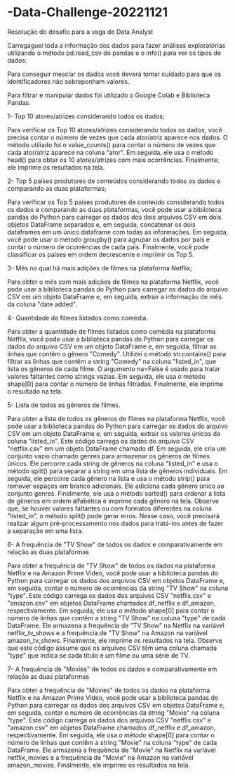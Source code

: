 # -Data-Challenge-20221121
Resolução do desafio para a vaga de Data Analyst 

Carregaguei toda a informação dos dados para fazer análises exploratórias utilizando o método pd.read_csv do pandas e o info() para ver os tipos de dados. 

Para conseguir mesclar os dados você deverá tomar cuidado para que os identificadores não sobreponham valores.

Para filtrar e manipular dados foi utilizado o Google Colab e Biblioteca Pandas.

1- Top 10 atores/atrizes considerando todos os dados;

Para verificar os Top 10 atores/atrizes considerando todos os dados, você precisa contar o número de vezes que cada ator/atriz aparece nos dados. O método utiliado foi o value_counts() para contar o número de vezes que cada ator/atriz aparece na coluna "ator". Em seguida, ele usa o método head() para obter os 10 atores/atrizes com mais ocorrências. Finalmente, ele imprime os resultados na tela.


2- Top 5 países produtores de conteúdos considerando todos os dados e comparando as duas plataformas;

Para verificar os Top 5 países produtores de conteúdo considerando todos os dados e comparando as duas plataformas, você pode usar a biblioteca pandas do Python para carregar os dados dos dois arquivos CSV em dois objetos DataFrame separados e, em seguida, concatenar os dois dataframes em um único dataframe com todas as informações. Em seguida, você pode usar o método groupby() para agrupar os dados por país e contar o número de ocorrências de cada país. Finalmente, você pode classificar os países em ordem decrescente e imprimir os Top 5.

3- Mês no qual há mais adições de filmes na plataforma Netflix;

Para obter o mês com mais adições de filmes na plataforma Netflix, você pode usar a biblioteca pandas do Python para carregar os dados do arquivo CSV em um objeto DataFrame e, em seguida, extrair a informação de mês da coluna "date added".

4- Quantidade de filmes listados como comédia.

Para obter a quantidade de filmes listados como comédia na plataforma Netflix, você pode usar a biblioteca pandas do Python para carregar os dados do arquivo CSV em um objeto DataFrame e, em seguida, filtrar as linhas que contêm o gênero "Comedy". Utilizei o método str.contains() para filtrar as linhas que contêm a string "Comedy" na coluna "listed_in", que lista os gêneros de cada filme. O argumento na=False é usado para tratar valores faltantes como strings vazias. Em seguida, ele usa o método shape[0] para contar o número de linhas filtradas. Finalmente, ele imprime o resultado na tela.

5- Lista de todos os gêneros de filmes.

Para obter a lista de todos os gêneros de filmes na plataforma Netflix, você pode usar a biblioteca pandas do Python para carregar os dados do arquivo CSV em um objeto DataFrame e, em seguida, extrair os valores únicos da coluna "listed_in". Este código carrega os dados do arquivo CSV "netflix.csv" em um objeto DataFrame chamado df. Em seguida, ele cria um conjunto vazio chamado genres para armazenar os gêneros de filmes únicos. Ele percorre cada string de gêneros na coluna "listed_in" e usa o método split() para separar a string em uma lista de gêneros individuais. Em seguida, ele percorre cada gênero na lista e usa o método strip() para remover espaços em branco adicionais. Ele adiciona cada gênero único ao conjunto genres. Finalmente, ele usa o método sorted() para ordenar a lista de gêneros em ordem alfabética e imprime cada gênero na tela. Observe que, se houver valores faltantes ou com formatos diferentes na coluna "listed_in", o método split() pode gerar erros. Nesse caso, você precisará realizar algum pré-processamento nos dados para tratá-los antes de fazer a separação em uma lista.

6- A frequência de "TV Show" de todos os dados e comparativamente em relação as duas plataformas

Para obter a frequência de "TV Show" de todos os dados na plataforma Netflix e na Amazon Prime Video, você pode usar a biblioteca pandas do Python para carregar os dados dos arquivos CSV em objetos DataFrame e, em seguida, contar o número de ocorrências da string "TV Show" na coluna "type". Este código carrega os dados dos arquivos CSV "netflix.csv" e "amazon.csv" em objetos DataFrame chamados df_netflix e df_amazon, respectivamente. Em seguida, ele usa o método shape[0] para contar o número de linhas que contêm a string "TV Show" na coluna "type" de cada DataFrame. Ele armazena a frequência de "TV Show" na Netflix na variável netflix_tv_shows e a frequência de "TV Show" na Amazon na variável amazon_tv_shows. Finalmente, ele imprime os resultados na tela.
Observe que este código assume que os arquivos CSV têm uma coluna chamada "type" que indica se cada título é um filme ou uma série de TV.

7- A frequência de "Movies" de todos os dados e comparativamente em relação as duas plataformas

Para obter a frequência de "Movies" de todos os dados na plataforma Netflix e na Amazon Prime Video, você pode usar a biblioteca pandas do Python para carregar os dados dos arquivos CSV em objetos DataFrame e, em seguida, contar o número de ocorrências da string "Movie" na coluna "type". Este código carrega os dados dos arquivos CSV "netflix.csv" e "amazon.csv" em objetos DataFrame chamados df_netflix e df_amazon, respectivamente. Em seguida, ele usa o método shape[0] para contar o número de linhas que contêm a string "Movie" na coluna "type" de cada DataFrame. Ele armazena a frequência de "Movie" na Netflix na variável netflix_movies e a frequência de "Movie" na Amazon na variável amazon_movies. Finalmente, ele imprime os resultados na tela.
